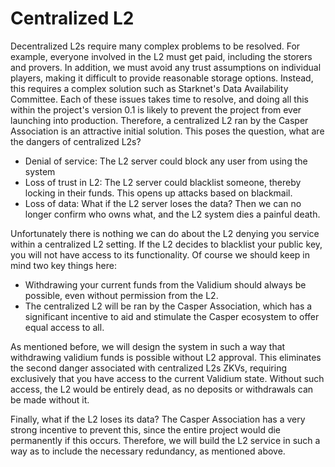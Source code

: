 # Centralized L2

Decentralized L2s require many complex problems to be resolved. For example,
everyone involved in the L2 must get paid, including the storers and provers. In
addition, we must avoid any trust assumptions on individual players, making it
difficult to provide reasonable storage options. Instead, this requires a
complex solution such as Starknet's Data Availability Committee. Each of these
issues takes time to resolve, and doing all this within the project's version
0.1 is likely to prevent the project from ever launching into production.
Therefore, a centralized L2 ran by the Casper Association is an attractive
initial solution. This poses the question, what are the dangers of centralized
L2s?
- Denial of service: The L2 server could block any user from using the system
- Loss of trust in L2: The L2 server could blacklist someone, thereby locking in
  their funds. This opens up attacks based on blackmail.
- Loss of data: What if the L2 server loses the data? Then we can no longer
  confirm who owns what, and the L2 system dies a painful death.

Unfortunately there is nothing we can do about the L2 denying you service within
a centralized L2 setting. If the L2 decides to blacklist your public key, you
will not have access to its functionality. Of course we should keep in mind two
key things here:
+ Withdrawing your current funds from the Validium should always be possible,
  even without permission from the L2.
+ The centralized L2 will be ran by the Casper Association, which has a
  significant incentive to aid and stimulate the Casper ecosystem to offer equal
  access to all.

As mentioned before, we will design the system in such a way that withdrawing
validium funds is possible without L2 approval. This eliminates the second
danger associated with centralized L2s ZKVs, requiring exclusively that you have
access to the current Validium state. Without such access, the L2 would be
entirely dead, as no deposits or withdrawals can be made without it.

Finally, what if the L2 loses its data? The Casper Association has a very strong
incentive to prevent this, since the entire project would die permanently if
this occurs. Therefore, we will build the L2 service in such a way as to include
the necessary redundancy, as mentioned above.




